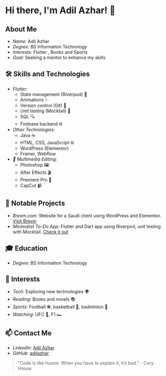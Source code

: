 # Hi there, I'm Adil Azhar! 👋

## About Me
- *Name:* Adil Azhar
- *Degree:* BS Information Technology
- *Interests:* Flutter , Books and Sports
- *Goal:* Seeking a mentor to enhance my skills

## 🛠 Skills and Technologies
- *Flutter:*
  - State management (Riverpod) 🌊
  - Animations ✨
  - Version control (Git) 📜
  - Unit testing (Mocktail) 🧪
  - SQL 🔍
  - Firebase backend 🌐
- *Other Technologies:*
  - Java ☕
  - HTML, CSS, JavaScript 🌐
  - WordPress (Elementor) 
  - Framer, Webflow 
- *🎨 Multimedia Editing:*
  - Photoshop 🖼
  - After Effects 🎬
  - Premiere Pro 🎥
  - CapCut 📹

## 🚀 Notable Projects
- *Brexm.com:* Website for a Saudi client using WordPress and Elementor. [Visit Brexm](http://brexm.com)
- *Minimalist To-Do App:* Flutter and Dart app using Riverpod, unit testing with Mocktail. [Check it out](https://github.com/adilazhar/what_todo)

## 🎓 Education
- *Degree:* BS Information Technology

## 🎯 Interests
- *Tech:* Exploring new technologies 🌍
- *Reading:* Books and novels 📚
- *Sports:* Football ⚽, basketball 🏀, badminton 🏸
- *Watching:* UFC 🥋, F1 🏎

## 📫 Contact Me
- *LinkedIn:* [Adil Azhar](https://www.linkedin.com/in/adil-azhar88/)
- *GitHub:* [adilazhar](https://github.com/adilazhar)

> "Code is like humor. When you have to explain it, it’s bad." - Cory House

